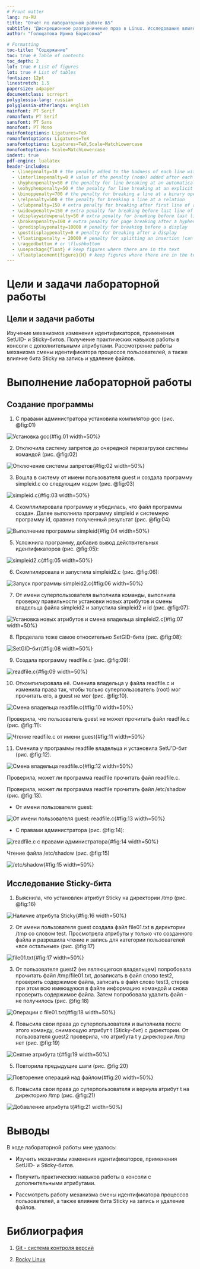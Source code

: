 ```yaml
---
# Front matter
lang: ru-RU
title: "Отчёт по лабораторной работе №5"
subtitle: "Дискреционное разграничение прав в Linux. Исследование влияния дополнительных атрибутов"
author: "Голощапова Ирина Борисовна"

# Formatting
toc-title: "Содержание"
toc: true # Table of contents
toc_depth: 2
lof: true # List of figures
lot: true # List of tables
fontsize: 12pt
linestretch: 1.5
papersize: a4paper
documentclass: scrreprt
polyglossia-lang: russian
polyglossia-otherlangs: english
mainfont: PT Serif
romanfont: PT Serif
sansfont: PT Sans
monofont: PT Mono
mainfontoptions: Ligatures=TeX
romanfontoptions: Ligatures=TeX
sansfontoptions: Ligatures=TeX,Scale=MatchLowercase
monofontoptions: Scale=MatchLowercase
indent: true
pdf-engine: lualatex
header-includes:
  - \linepenalty=10 # the penalty added to the badness of each line within a paragraph (no associated penalty node) Increasing the value makes tex try to have fewer lines in the paragraph.
  - \interlinepenalty=0 # value of the penalty (node) added after each line of a paragraph.
  - \hyphenpenalty=50 # the penalty for line breaking at an automatically inserted hyphen
  - \exhyphenpenalty=50 # the penalty for line breaking at an explicit hyphen
  - \binoppenalty=700 # the penalty for breaking a line at a binary operator
  - \relpenalty=500 # the penalty for breaking a line at a relation
  - \clubpenalty=150 # extra penalty for breaking after first line of a paragraph
  - \widowpenalty=150 # extra penalty for breaking before last line of a paragraph
  - \displaywidowpenalty=50 # extra penalty for breaking before last line before a display math
  - \brokenpenalty=100 # extra penalty for page breaking after a hyphenated line
  - \predisplaypenalty=10000 # penalty for breaking before a display
  - \postdisplaypenalty=0 # penalty for breaking after a display
  - \floatingpenalty = 20000 # penalty for splitting an insertion (can only be split footnote in standard LaTeX)
  - \raggedbottom # or \flushbottom
  - \usepackage{float} # keep figures where there are in the text
  - \floatplacement{figure}{H} # keep figures where there are in the text
---
```


# Цели и задачи лабораторной работы

## Цели и задачи работы

Изучение механизмов изменения идентификаторов, применения
SetUID- и Sticky-битов. Получение практических навыков работы в консоли с дополнительными атрибутами. Рассмотрение работы механизма
смены идентификатора процессов пользователей, а также влияние бита Sticky на запись и удаление файлов.


# Выполнение лабораторной работы

## Создание программы


1. С правами администратора установила компилятор gcc (рис. @fig:01)

![Установка gcc](image/1.png){#fig:01 width=50%}

2. Отключила систему запретов до очередной перезагрузки системы командой (рис. @fig:02)

![Отключение системы запретов](image/2.png){#fig:02 width=50%}


3. Вошла в систему от имени пользователя guest и создала программу simpleid.c со следующим кодом (рис. @fig:03)

![simpleid.c](image/3.png){#fig:03 width=50%}


4. Скомплилировала программу и убедилась, что файл программы создан. Далее выполнила программу simpleid и системную программу id, сравнив полученный  результат (рис. @fig:04)

![Выполнение программы simpleid](image/4.png){#fig:04 width=50%}


5. Усложнила программу, добавив вывод действительных идентификаторов (рис. @fig:05):

![simpleid2.c](image/5.png){#fig:05 width=50%}

6. Скомпилировала и запустила simpleid2.c (рис. @fig:06):

![Запуск программы simpleid2.c](image/6.png){#fig:06 width=50%}

7. От имени суперпользователя выполнила команды, выполнила проверку правильности установки новых атрибутов и смены владельца файла simpleid2 и запустила simpleid2 и id (рис. @fig:07):

![Установка новых атрибутов и смена владельца simpleid2.c](image/7.png){#fig:07 width=50%}




8. Проделала тоже самое относительно SetGID-бита (рис. @fig:08):

![SetGID-бит](image/8.png){#fig:08 width=50%}



9. Создала программу readfile.c (рис. @fig:09):

![readfile.c](image/9.png){#fig:09 width=50%}

10. Откомпилировала её. Сменила владельца у файла readfile.c  и изменила права так, чтобы только суперпользователь
(root) мог прочитать его, a guest не мог (рис. @fig:10). 

![Смена владельца readfile.c](image/10.png){#fig:10 width=50%}

Проверила, что пользователь guest не может прочитать файл readfile.c (рис. @fig:11):

![Чтение readfile.c от имени guest](image/11.png){#fig:11 width=50%}




11. Сменила у программы readfile владельца и установила SetU’D-бит (рис. @fig:12).

![Смена владельца readfile.c](image/12.png){#fig:12 width=50%}

Проверила, может ли программа readfile прочитать файл readfile.c.

Проверила, может ли программа readfile прочитать файл /etc/shadow (рис. @fig:13).

 - От имени пользователя guest:

![От имени пользователя guest: readfile.c](image/13.png){#fig:13 width=50%}

 - С правами администратора (рис. @fig:14): 

![readfile.c с правами администратора](image/14.png){#fig:14 width=50%}

Чтение файла /etc/shadow (рис. @fig:15)

![/etc/shadow](image/15.png){#fig:15 width=50%}



## Исследование Sticky-бита

1. Выяснила, что установлен атрибут Sticky на директории /tmp  (рис. @fig:16)

![Наличие атрибута Sticky](image/16.png){#fig:16 width=50%}

2. От имени пользователя guest создала файл file01.txt в директории /tmp со словом test. Просмотрела атрибуты у только что созданного файла и разрешила чтение и запись для категории пользователей «все остальные» (рис. @fig:17)

![file01.txt](image/17.png){#fig:17 width=50%}



3. От пользователя guest2 (не являющегося владельцем) попробовала прочитать файл /tmp/file01.txt, дозаписать в файл слово test2, проверить содержимое файла, записать в файл слово test3, стерев при этом всю имеющуюся в файле информацию командой и снова проверить содержимое файла. Затем попробовала удалить файл - не получилось (рис. @fig:18)

![Операции с file01.txt](image/18.png){#fig:18 width=50%}

4. Повысила свои права до суперпользователя 
и выполнила после этого команду, снимающую атрибут t (Sticky-бит) с директории. От пользователя guest2 проверила, что атрибута t у директории /tmp нет (рис. @fig:19)

![Снятие атрибута t](image/19.png){#fig:19 width=50%}

5. Повторила предыдущие шаги (рис. @fig:20)

![Повторение операций над файлом](image/20.png){#fig:20 width=50%}

6. Повысила свои права до суперпользователя и вернула атрибут t на директорию /tmp (рис. @fig:21)

![Добавление атрибута t](image/21.png){#fig:21 width=50%}

# Выводы

В ходе лабораторной работы мне удалось:

 - Изучить механизмы изменения идентификаторов, применения SetUID- и Sticky-битов. 
 
 - Получить практических навыков работы в консоли с дополнительными атрибутами. 
 
 - Рассмотреть работу механизма смены идентификатора процессов пользователей, а также влияние бита Sticky на запись и удаление файлов.



# Библиография
1. [Git - система контроля версий](https://github.com/)

2. [Rocky Linux](https://rockylinux.org/)
